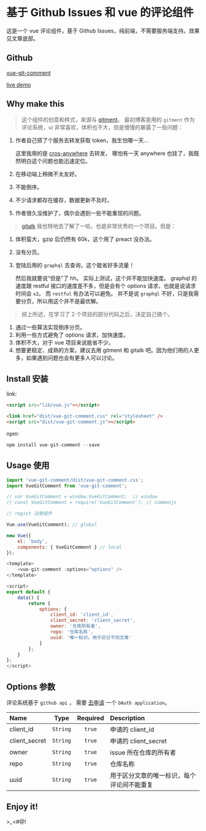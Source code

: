 # 基于 Github Issues 和 vue 的评论组件

这是一个 vue 评论组件，基于 Github Issues，纯前端，不需要服务端支持。效果见文章底部。

## Github

[vue-git-comment](https://github.com/shalldie/vue-git-comment)

[live demo](https://shalldie.github.io/demos/vue-git-comment/)

## Why make this

> 这个组件的创意和样式，来源与 [gitment](https://github.com/imsun/gitment)。
> 最初博客是用的 `gitment` 作为评论系统，ui 非常喜欢，体积也不大，但是慢慢的暴露了一些问题：

1.  作者自己搭了个服务去转发获取 token，我生怕哪一天...

    这里我用的是 [cros-anywhere](https://cors-anywhere.herokuapp.com) 去转发，
    哪怕有一天 anywhere 也挂了，我既然明白这个问题也能迅速定位。

2.  在移动端上稍微不太友好。
3.  不能倒序。
4.  不少请求都存在缓存，数据更新不及时。
5.  作者很久没维护了，偶尔会遇到一些不能重现的问题。

> [gitalk](https://github.com/gitalk/gitalk) 我也特地去了解了一哈，也是非常优秀的一个项目。但是：

1.  体积蛮大，gzip 后仍然有 60k，这个用了 preact 没办法。
2.  没有分页。
3.  登陆后用的 `graphql` 去查询，这个能省好多流量！

    然后我就要说“但是”了 hh。 实际上测试，这个并不能加快速度。
    graphql 的速度跟 restful 接口的速度差不多，但是会有个 options 请求，也就是说请求时间会 `x2`。
    而 `restful` 有办法可以避免。
    并不是说 `graphql` 不好，只是我需要分页，所以用这个并不是最优解。

> 综上所述，在学习了 2 个项目的部分代码之后，决定自己搞个。

1.  通过一些算法实现倒序分页。
2.  利用一些方式避免了 options 请求，加快速度。
3.  体积不大，对于 vue 项目来说能省不少。
4.  想要更稳定、成熟的方案，建议去用 gitment 和 gitalk 吧。因为他们用的人更多，如果遇到问题也会有更多人可以讨论。

## Install 安装

link:

```html
<script src="lib/vue.js"></script>

<link href="dist/vue-git-comment.css" rel="stylesheet" />
<script src="dist/vue-git-comment.js"></script>
```

npm:

```js
npm install vue-git-comment --save
```

## Usage 使用

```js
import 'vue-git-comment/dist/vue-git-comment.css';
import VueGitComment from 'vue-git-comment';

// var VueGitComment = window.VueGitComment;  // window
// const VueGitComment = require('VueGitComment'); // commonjs
```

```js
// regist 注册组件

Vue.use(VueGitComment); // global

new Vue({
    el: 'body',
    components: { VueGitComment } // local
});
```

```js
<template>
    <vue-git-comment :options="options" />
</template>

<script>
export default {
    data() {
        return {
            options: {
                client_id: 'client_id',
                client_secret: 'client_secret',
                owner: '仓库所有者',
                repo: '仓库名称',
                uuid: '唯一标识，用于区分不同文章'
            }
        };
    }
};
</script>
```

## Options 参数

评论系统基于 `github api` ， 需要 [去申请](https://github.com/settings/applications/new) 一个 `OAuth application`。

| Name          |   Type   | Required | Description                                |
| :------------ | :------: | :------: | :----------------------------------------- |
| client_id     | `String` |  `true`  | 申请的 client_id                           |
| client_secret | `String` |  `true`  | 申请的 client_secret                       |
| owner         | `String` |  `true`  | issue 所在仓库的所有者                     |
| repo          | `String` |  `true`  | 仓库名称                                   |
| uuid          | `String` |  `true`  | 用于区分文章的唯一标识，每个评论间不能重复 |

## Enjoy it!

\>\_<#@!
